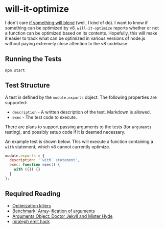 # will-it-optimize

I don't care [if something will blend](http://www.willitblend.com/) (well, I kind of do). I want to know if something can be optimized by v8. `will-it-optimize` reports whether or not a function can be optimized based on its contents. Hopefully, this will make it easier to track what can be optimized in various versions of node.js without paying extremely close attention to the v8 codebase.

## Running the Tests

`npm start`

## Test Structure

A test is defined by the `module.exports` object. The following properties are supported:

- `description` - A written description of the test. Markdown is allowed.
- `exec` - The test code to execute.

There are plans to support passing arguments to the tests (for `arguments` testing), and possibly setup code if it is deemed necessary.

An example test is shown below. This will execute a function containing a `with` statement, which v8 cannot currently optimize.

```javascript
module.exports = {
  description: '`with` statement',
  exec: function exec() {
    with ({}) {}
  }
};
```

## Required Reading

- [Optimization killers](https://github.com/petkaantonov/bluebird/wiki/Optimization-killers)
- [Benchmark: Array-ification of arguments](http://blog.izs.me/post/7746314700/benchmark-array-ification-of-arguments)
- [Arguments Object: Doctor Jekyll and Mister Hyde](https://plus.google.com/+VyacheslavEgorov/posts/ikjTyY6UKcE)
- [mraleph emit hack](https://github.com/joyent/node/commit/91f1b250ecb4fb8151cd17423dd4460652d0ce97)
